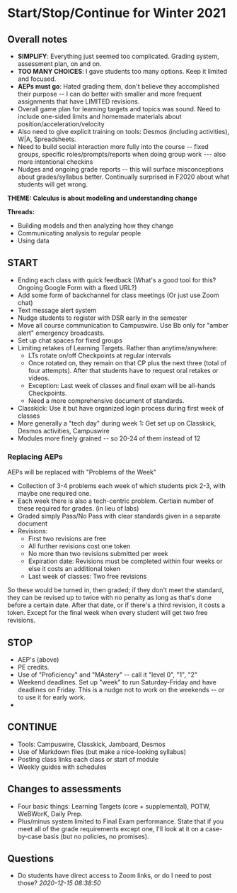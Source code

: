 # Start/Stop/Continue for Winter 2021 

## Overall notes 

- **SIMPLIFY**: Everything just seemed too complicated. Grading system, assessment plan, on and on. 
- **TOO MANY CHOICES**: I gave students too many options. Keep it limited and focused. 
- **AEPs must go**: Hated grading them, don't believe they accomplished their purpose -- I can do better with smaller and more frequent assignments that have LIMITED revisions. 
- Overall game plan for learning targets and topics was sound. Need to include one-sided limits and homemade materials about position/acceleration/velocity
- Also need to give explicit training on tools: Desmos (including activities), W|A, Spreadsheets. 
- Need to build social interaction more fully into the course -- fixed groups, specific roles/prompts/reports when doing group work --- also more intentional checkins
- Nudges and ongoing grade reports -- this will surface misconceptions about grades/syllabus better. Continually surprised in F2020 about what students will get wrong. 

**THEME: Calculus is about modeling and understanding change** 

**Threads:**

+ Building models and then analyzing how they change 
+ Communicating analysis to regular people 
+ Using data 




## START

- Ending each class with quick feedback (What's a good tool for this? Ongoing Google Form with a fixed URL?) 
- Add some form of backchannel for class meetings (Or just use Zoom chat) 
- Text message alert system 
- Nudge students to register with DSR early in the semester 
- Move all course communication to Campuswire. Use Bb only for "amber alert" emergency broadcasts. 
- Set up chat spaces for fixed groups 
- Limiting retakes of Learning Targets. Rather than anytime/anywhere: 
  - LTs rotate on/off Checkpoints at regular intervals 
  - Once rotated on, they remain on that CP plus the next three (total of four attempts). After that students have to request oral retakes or videos. 
  - Exception: Last week of classes and final exam will be all-hands Checkpoints. 
  - Need a more comprehensive document of standards. 
- Classkick: Use it but have organized login process during first week of classes 
- More generally a "tech day" during week 1: Get set up on Classkick, Desmos activities, Campuswire 
- Modules more finely grained -- so 20-24 of them instead of 12


### Replacing AEPs

AEPs will be replaced with "Problems of the Week"

- Collection of 3-4 problems each week of which students pick 2-3, with maybe one required one. 
- Each week there is also a tech-centric problem. Certiain number of these required for grades. (in lieu of labs)
- Graded simply Pass/No Pass with clear standards given in a separate document 
- Revisions: 
  - First two revisions are free
  - All further revisions cost one token 
  - No more than two revisions submitted per week
  - Expiration date: Revisions must be completed within four weeks or else it costs an additional token
  - Last week of classes: Two free revisions

So these would be turned in, then graded; if they don't meet the standard, they can be revised up to twice with no penalty as long as that's done before a certain date. After that date, or if there's a third revision, it costs a token. Except for the final week when every student will get two free revisions. 



## STOP

- AEP's (above)
- PE credits. 
- Use of "Proficiency" and "MAstery" -- call it "level 0", "1", "2"
- Weekend deadlines. Set up "week" to run Saturday-Friday and have deadlines on Friday. This is a nudge not to work on the weekends -- or to use it for early work.
- 

## CONTINUE

- Tools: Campuswire, Classkick, Jamboard, Desmos
- Use of Markdown files (but make a nice-looking syllabus) 
- Posting class links each class or start of module 
- Weekly guides with schedules 

## Changes to assessments

- Four basic things: Learning Targets (core + supplemental), POTW, WeBWorK, Daily Prep. 
- Plus/minus system limited to Final Exam performance. State that if you meet all of the grade requirements except one, I'll look at it on a case-by-case basis (but no policies, no promises). 




## Questions 

- Do students have direct access to Zoom links, or do I need to post those? *2020-12-15 08:38:50*